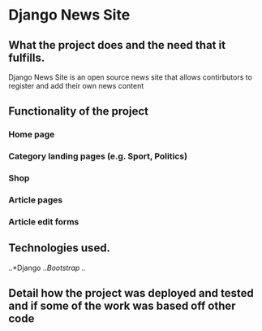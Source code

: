 # Django News Site

## What the project does and the need that it fulfills.

Django News Site is an open source news site that allows contirbutors to register and add their own news content

## Functionality of the project

### Home page
### Category landing pages (e.g. Sport, Politics)
### Shop
### Article pages
### Article edit forms

## Technologies used.

..*Django
..*Bootstrap
..*

## Detail how the project was deployed and tested and if some of the work was based off other code

